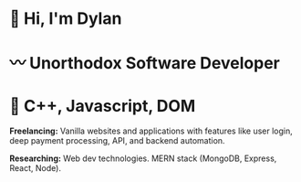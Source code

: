 # 👋 Hi, I'm Dylan
# 〰 Unorthodox Software Developer
# 🥞 C++, Javascript, DOM 



**Freelancing:** Vanilla websites and applications with features like user login, deep payment processing, API, and backend automation.

**Researching:** Web dev technologies. MERN stack (MongoDB, Express, React, Node). 
